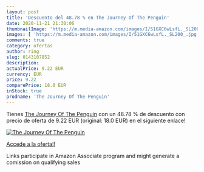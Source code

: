 ```yaml
---
layout: post
title: 'Descuento del 48.78 % en The Journey Of The Penguin'
date: 2020-11-21 21:30:06
thumbnailImage: 'https://m.media-amazon.com/images/I/51GXC6wLsfL._SL200_.jpg'
images: [ 'https://m.media-amazon.com/images/I/51GXC6wLsfL._SL200_.jpg' ]
comments: true
category: ofertas
author: ring
slug: 0143107852
description:
actualPrice: 9.22 EUR
currency: EUR
price: 9.22
comparePrice: 18.0 EUR
inStock: true
prodname: 'The Journey Of The Penguin'
---
```


Tienes [The Journey Of The Penguin](https://www.amazon.es/dp/0143107852/?tag=tolees-21) con un 48.78 % de descuento con precio de oferta de 9.22 EUR (original: 18.0 EUR) en el siguiente enlace!

[![The Journey Of The Penguin](https://m.media-amazon.com/images/I/51GXC6wLsfL._SL200_.jpg)](https://www.amazon.es/dp/0143107852/?tag=tolees-21)

[Accede a la oferta!!](https://www.amazon.es/dp/0143107852/?tag=tolees-21)

Links participate in Amazon Associate program and might generate a comission on qualifying sales


